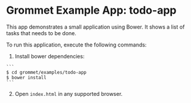 # Grommet Example App: todo-app

This app demonstrates a small application using Bower. It shows a list of tasks that needs to be done.

To run this application, execute the following commands:

  1. Install bower dependencies:

    ```
    $ cd grommet/examples/todo-app
    $ bower install
    ```

  2. Open `index.html` in any supported browser.